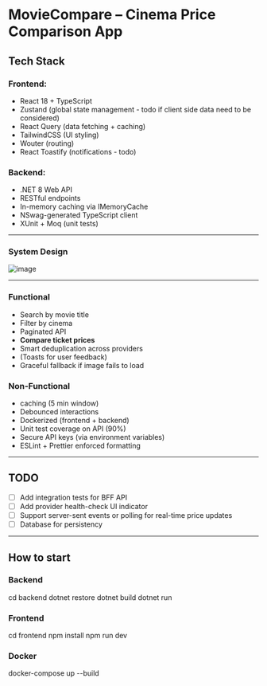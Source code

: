 # MovieCompare – Cinema Price Comparison App

## Tech Stack

### Frontend:
- React 18 + TypeScript
- Zustand (global state management - todo if client side data need to be considered)
- React Query (data fetching + caching)
- TailwindCSS (UI styling)
- Wouter (routing)
- React Toastify (notifications - todo)

### Backend:
- .NET 8 Web API
- RESTful endpoints
- In-memory caching via IMemoryCache
- NSwag-generated TypeScript client
- XUnit + Moq (unit tests)

---

### System Design
![image](https://github.com/user-attachments/assets/5ba9fd4b-6d05-446e-91f1-1d1d44f4fe38)

---

### Functional
- Search by movie title
- Filter by cinema
- Paginated API
- **Compare ticket prices**
- Smart deduplication across providers
- (Toasts for user feedback)
- Graceful fallback if image fails to load

### Non-Functional
- caching (5 min window)
- Debounced interactions
- Dockerized (frontend + backend)
- Unit test coverage on API (90%)
- Secure API keys (via environment variables)
- ESLint + Prettier enforced formatting

---

## TODO

- [ ] Add integration tests for BFF API
- [ ] Add provider health-check UI indicator
- [ ] Support server-sent events or polling for real-time price updates
- [ ] Database for persistency

---

## How to start

### Backend
cd backend
dotnet restore
dotnet build
dotnet run

### Frontend
cd frontend
npm install
npm run dev

### Docker
docker-compose up --build